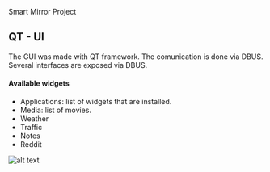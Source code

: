 Smart Mirror Project

## QT - UI 
The GUI was made with QT framework. The comunication is done via DBUS. Several interfaces are exposed via DBUS.

#### Available widgets  

* Applications: list of widgets that are installed.
* Media: list of movies.
* Weather
* Traffic
* Notes
* Reddit

![alt text](https://i.ibb.co/tzHcP1D/scrren.png)
